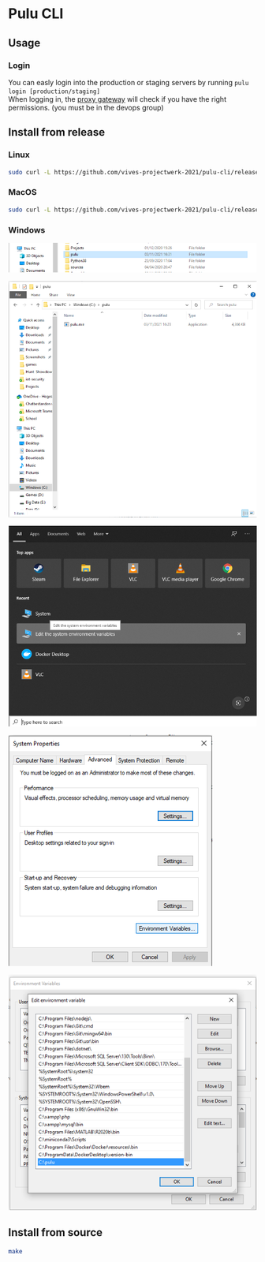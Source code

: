 # Pulu CLI
## Usage
### Login
You can easly login into the production or staging servers by running `pulu login [production/staging]` \
When logging in, the [proxy gateway](https://github.com/vives-projectwerk-2021/proxy-gateway) will check if you have the right permissions. (you must be in the devops group)

## Install from release
### Linux
```sh
sudo curl -L https://github.com/vives-projectwerk-2021/pulu-cli/releases/latest/download/pulu-linux -o /usr/local/bin/pulu && sudo chmod +x /usr/local/bin/pulu
```

### MacOS
```sh
sudo curl -L https://github.com/vives-projectwerk-2021/pulu-cli/releases/latest/download/pulu-macos -o /usr/local/bin/pulu && sudo chmod +x /usr/local/bin/pulu
```

### Windows

![make folder](./img/folderpulu.png)

![make folder](./img/pulu-exe.png)

![make folder](./img/search.png)

![make folder](./img/systemproperties.png)

![make folder](./img/editenv.png)


## Install from source
```sh
make
```
